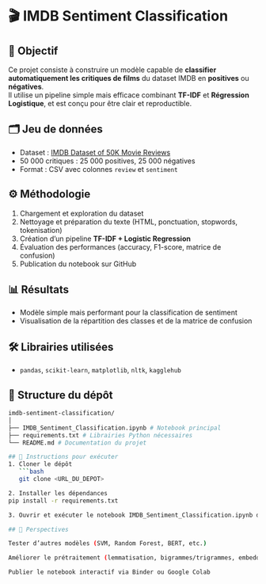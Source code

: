 # 🎬 IMDB Sentiment Classification

## 🔹 Objectif
Ce projet consiste à construire un modèle capable de **classifier automatiquement les critiques de films** du dataset IMDB en **positives** ou **négatives**.  
Il utilise un pipeline simple mais efficace combinant **TF-IDF** et **Régression Logistique**, et est conçu pour être clair et reproductible.

## 🗂️ Jeu de données
- Dataset : [IMDB Dataset of 50K Movie Reviews](https://www.kaggle.com/datasets/lakshmi25npathi/imdb-dataset-of-50k-movie-reviews)  
- 50 000 critiques : 25 000 positives, 25 000 négatives  
- Format : CSV avec colonnes `review` et `sentiment`

## ⚙️ Méthodologie
1. Chargement et exploration du dataset  
2. Nettoyage et préparation du texte (HTML, ponctuation, stopwords, tokenisation)  
3. Création d’un pipeline **TF-IDF + Logistic Regression**  
4. Évaluation des performances (accuracy, F1-score, matrice de confusion)  
5. Publication du notebook sur GitHub

## 📊 Résultats
- Modèle simple mais performant pour la classification de sentiment  
- Visualisation de la répartition des classes et de la matrice de confusion  

## 🛠️ Librairies utilisées
- `pandas`, `scikit-learn`, `matplotlib`, `nltk`, `kagglehub`

## 📂 Structure du dépôt
```bash
imdb-sentiment-classification/
│
├── IMDB_Sentiment_Classification.ipynb # Notebook principal
├── requirements.txt # Librairies Python nécessaires
└── README.md # Documentation du projet

## 📌 Instructions pour exécuter
1. Cloner le dépôt
   ```bash
   git clone <URL_DU_DEPOT>

2. Installer les dépendances
pip install -r requirements.txt

3. Ouvrir et exécuter le notebook IMDB_Sentiment_Classification.ipynb dans Jupyter ou VS Code

## 🚀 Perspectives

Tester d’autres modèles (SVM, Random Forest, BERT, etc.)

Améliorer le prétraitement (lemmatisation, bigrammes/trigrammes, embeddings)

Publier le notebook interactif via Binder ou Google Colab
